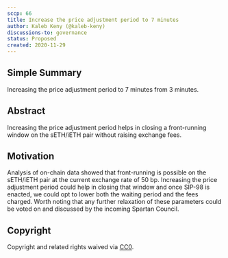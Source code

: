 ```yaml
---
sccp: 66
title: Increase the price adjustment period to 7 minutes
author: Kaleb Keny (@kaleb-keny)
discussions-to: governance
status: Proposed
created: 2020-11-29
---
```


<!--You can leave these HTML comments in your merged SCCP and delete the visible duplicate text guides, they will not appear and may be helpful to refer to if you edit it again. This is the suggested template for new SCCPs. Note that an SCCP number will be assigned by an editor. When opening a pull request to submit your SCCP, please use an abbreviated title in the filename, `sccp-draft_title_abbrev.md`. The title should be 44 characters or less.-->

## Simple Summary

<!--"If you can't explain it simply, you don't understand it well enough." Provide a simplified and layman-accessible explanation of the SCCP.-->

Increasing the  price adjustment period to 7 minutes from 3 minutes.

## Abstract

<!--A short (~200 word) description of the variable change proposed.-->

Increasing the price adjustment period helps in closing a front-running window on the sETH/iETH pair without raising exchange fees. 

## Motivation

<!--The motivation is critical for SCCPs that want to update variables within Synthetix. It should clearly explain why the existing variable is not incentive aligned. SCCP submissions without sufficient motivation may be rejected outright.-->

Analysis of on-chain data showed that front-running is possible on the sETH/iETH pair at the current exchange rate of 50 bp. 
Increasing the price adjustment period could help in closing that window and once SIP-98 is enacted, we could opt to lower both the waiting period and the fees charged.
Worth noting that any further relaxation of these parameters could be voted on and discussed by the incoming Spartan Council.


## Copyright

Copyright and related rights waived via [CC0](https://creativecommons.org/publicdomain/zero/1.0/).